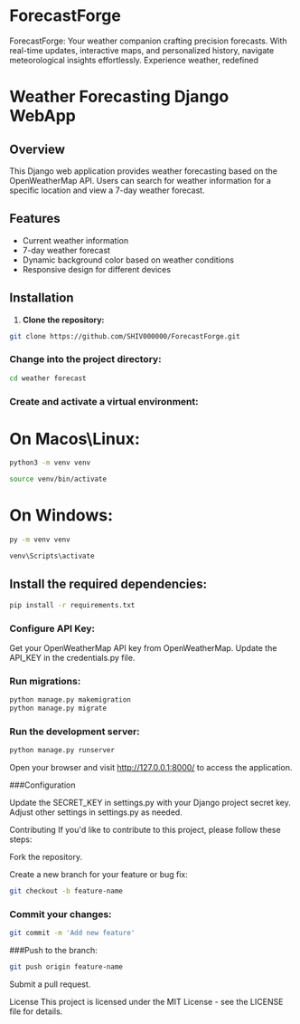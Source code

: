 # ForecastForge
ForecastForge: Your weather companion crafting precision forecasts. With real-time updates, interactive maps, and personalized history, navigate meteorological insights effortlessly. Experience weather, redefined

# Weather Forecasting Django WebApp

## Overview

This Django web application provides weather forecasting based on the OpenWeatherMap API. Users can search for weather information for a specific location and view a 7-day weather forecast.

## Features

- Current weather information
- 7-day weather forecast
- Dynamic background color based on weather conditions
- Responsive design for different devices

## Installation

1. **Clone the repository:**

```bash
git clone https://github.com/SHIV000000/ForecastForge.git
```
### Change into the project directory:

```bash
cd weather forecast
```

### Create and activate a virtual environment:

# On Macos\Linux:
```bash
python3 -m venv venv
 ```
```bash
source venv/bin/activate
```
# On Windows:
```bash
py -m venv venv
```

```bash
venv\Scripts\activate
```

## Install the required dependencies:

 ```bash
pip install -r requirements.txt
```

### Configure API Key:

Get your OpenWeatherMap API key from OpenWeatherMap.
Update the API_KEY in the credentials.py file.

### Run migrations:

```bash
python manage.py makemigration
python manage.py migrate
```

### Run the development server:

```bash
python manage.py runserver
```

Open your browser and visit http://127.0.0.1:8000/ to access the application.

###Configuration

Update the SECRET_KEY in settings.py with your Django project secret key.
Adjust other settings in settings.py as needed.

Contributing
If you'd like to contribute to this project, please follow these steps:

Fork the repository.

Create a new branch for your feature or bug fix:

```bash
git checkout -b feature-name
```
### Commit your changes:

```bash
git commit -m 'Add new feature'
```

###Push to the branch:

```bash
git push origin feature-name
```
Submit a pull request.

License
This project is licensed under the MIT License - see the LICENSE file for details.
